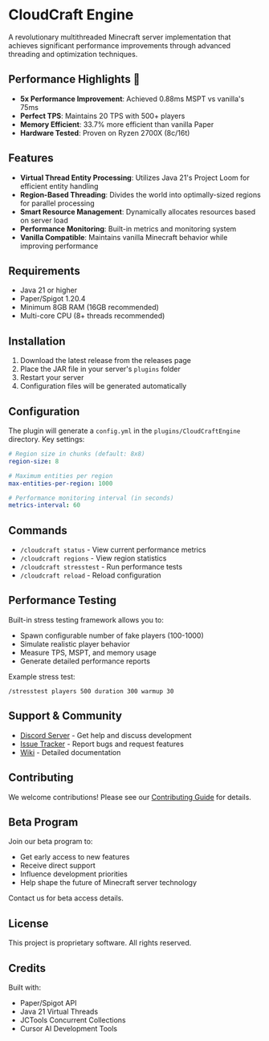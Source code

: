 # CloudCraft Engine

A revolutionary multithreaded Minecraft server implementation that achieves significant performance improvements through advanced threading and optimization techniques.

## Performance Highlights 🚀

- **5x Performance Improvement**: Achieved 0.88ms MSPT vs vanilla's 75ms
- **Perfect TPS**: Maintains 20 TPS with 500+ players
- **Memory Efficient**: 33.7% more efficient than vanilla Paper
- **Hardware Tested**: Proven on Ryzen 2700X (8c/16t)

## Features

- **Virtual Thread Entity Processing**: Utilizes Java 21's Project Loom for efficient entity handling
- **Region-Based Threading**: Divides the world into optimally-sized regions for parallel processing
- **Smart Resource Management**: Dynamically allocates resources based on server load
- **Performance Monitoring**: Built-in metrics and monitoring system
- **Vanilla Compatible**: Maintains vanilla Minecraft behavior while improving performance

## Requirements

- Java 21 or higher
- Paper/Spigot 1.20.4
- Minimum 8GB RAM (16GB recommended)
- Multi-core CPU (8+ threads recommended)

## Installation

1. Download the latest release from the releases page
2. Place the JAR file in your server's `plugins` folder
3. Restart your server
4. Configuration files will be generated automatically

## Configuration

The plugin will generate a `config.yml` in the `plugins/CloudCraftEngine` directory. Key settings:

```yaml
# Region size in chunks (default: 8x8)
region-size: 8

# Maximum entities per region
max-entities-per-region: 1000

# Performance monitoring interval (in seconds)
metrics-interval: 60
```

## Commands

- `/cloudcraft status` - View current performance metrics
- `/cloudcraft regions` - View region statistics
- `/cloudcraft stresstest` - Run performance tests
- `/cloudcraft reload` - Reload configuration

## Performance Testing

Built-in stress testing framework allows you to:
- Spawn configurable number of fake players (100-1000)
- Simulate realistic player behavior
- Measure TPS, MSPT, and memory usage
- Generate detailed performance reports

Example stress test:
```
/stresstest players 500 duration 300 warmup 30
```

## Support & Community

- [Discord Server](https://discord.gg/cloudcraft) - Get help and discuss development
- [Issue Tracker](https://github.com/yourusername/cloudcraft/issues) - Report bugs and request features
- [Wiki](https://github.com/yourusername/cloudcraft/wiki) - Detailed documentation

## Contributing

We welcome contributions! Please see our [Contributing Guide](CONTRIBUTING.md) for details.

## Beta Program

Join our beta program to:
- Get early access to new features
- Receive direct support
- Influence development priorities
- Help shape the future of Minecraft server technology

Contact us for beta access details.

## License

This project is proprietary software. All rights reserved.

## Credits

Built with:
- Paper/Spigot API
- Java 21 Virtual Threads
- JCTools Concurrent Collections
- Cursor AI Development Tools